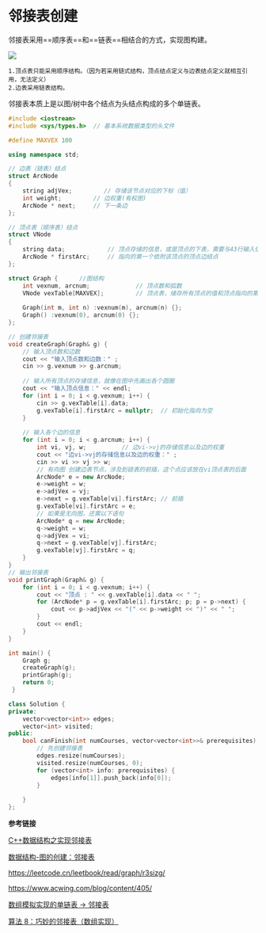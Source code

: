 # 邻接表创建

邻接表采用==顺序表==和==链表==相结合的方式，实现图构建。

![](D:\桌面\刷题攻略\编程练习\图论\images\邻接表图.jpg)

```
1.顶点表只能采用顺序结构。（因为若采用链式结构，顶点结点定义与边表结点定义就相互引用，无法定义）
2.边表采用链表结构。
```

邻接表本质上是以图/树中各个结点为头结点构成的多个单链表。

```c++
#include <iostream>
#include <sys/types.h>  // 基本系统数据类型的头文件

#define MAXVEX 100

using namespace std;

// 边表（链表）结点
struct ArcNode
{
    string adjVex;         // 存储该节点对应的下标（值）
    int weight;         // 边权重(有权图)
    ArcNode * next;     // 下一条边
};

// 顶点表（顺序表）结点
struct VNode
{
    string data;            // 顶点存储的信息，或是顶点的下表，需要与43行输入信息对应
    ArcNode * firstArc;     // 指向的第一个依附该顶点的顶点边结点
};

struct Graph {      //图结构
    int vexnum, arcnum;             // 顶点数和弧数
    VNode vexTable[MAXVEX];         // 顶点表，储存所有顶点的值和顶点指向的第一个顶点边节点
    
    Graph(int m, int n) :vexnum(m), arcnum(n) {};
    Graph() :vexnum(0), arcnum(0) {};
};

// 创建邻接表
void createGraph(Graph& g) {
    // 输入顶点数和边数
    cout << "输入顶点数和边数：" ;
    cin >> g.vexnum >> g.arcnum;  
    
    // 输入所有顶点的存储信息，就像在图中先画出各个圆圈
    cout << "输入顶点信息：" << endl;
    for (int i = 0; i < g.vexnum; i++) {
        cin >> g.vexTable[i].data;
        g.vexTable[i].firstArc = nullptr;  // 初始化指向为空
    }
    
    // 输入各个边的信息
    for (int i = 0; i < g.arcnum; i++) {
        int vi, vj, w;          // 边vi->vj的存储信息以及边的权重
        cout << "边vi->vj的存储信息以及边的权重：" ;
        cin >> vi >> vj >> w;
        // 有向图 创建边表节点，涉及到链表的前插，这个点应该放在vi顶点表的后面
        ArcNode* e = new ArcNode;
        e->weight = w;
        e->adjVex = vj;
        e->next = g.vexTable[vi].firstArc; // 前插
        g.vexTable[vi].firstArc = e;
        // 如果是无向图，还需以下语句
        ArcNode* q = new ArcNode;
        q->weight = w;
        q->adjVex = vi;
        q->next = g.vexTable[vj].firstArc;
        g.vexTable[vj].firstArc = q;
    }
}
// 输出邻接表
void printGraph(Graph& g) {
    for (int i = 0; i < g.vexnum; i++) {
        cout << "顶点 : " << g.vexTable[i].data << " ";
        for (ArcNode* p = g.vexTable[i].firstArc; p; p = p->next) {
            cout << p->adjVex << "(" << p->weight << ")" << " ";
        }  
        cout << endl;
    }
}

int main() {
    Graph g;
    createGraph(g);
    printGraph(g);
    return 0;
 }

```

```c++
class Solution {
private:
    vector<vector<int>> edges;
    vector<int> visited;
public:
    bool canFinish(int numCourses, vector<vector<int>>& prerequisites) {
        // 先创建邻接表 
        edges.resize(numCourses);
        visited.resize(numCourses, 0);
        for (vector<int> info: prerequisites) {
            edges[info[1]].push_back(info[0]);
        }
        
    }
};
```



**参考链接**

[C++数据结构之实现邻接表](https://www.jb51.net/article/185467.htm)

[数据结构-图的创建：邻接表](https://www.bilibili.com/video/BV1fv41157Rt?spm_id_from=333.999.0.0)

https://leetcode.cn/leetbook/read/graph/r3sizg/

https://www.acwing.com/blog/content/405/

[数组模拟实现的单链表 → 邻接表](https://blog.csdn.net/hnjzsyjyj/article/details/119895317)

[算法 8：巧妙的邻接表（数组实现）](https://wiki.jikexueyuan.com/project/easy-learn-algorithm/clever-adjacency-list.html)
